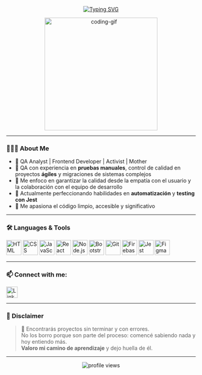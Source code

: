 <p align="center">
  <a href="https://github.com/DenverCoder1/readme-typing-svg">
    <img src="https://readme-typing-svg.herokuapp.com?color=%23AB24F7&size=36&width=600&lines=Hi!+Welcome+to+my+lands;My+name+is+Marta+S.+Vinet;I'm+a+Frontend+Developer;And+a+Quality+Assurance+%F0%9F%92%BB" alt="Typing SVG">
  </a>
</p>

<div align="center">
  <img src="https://media.giphy.com/media/L1R1tvI9svkIWwpVYr/giphy.gif" width="300" alt="coding-gif"/>
</div>

---

### 👩🏻‍💻 About Me
- 💼 QA Analyst | Frontend Developer | Activist | Mother
- 🧪 QA con experiencia en **pruebas manuales**, control de calidad en proyectos **ágiles** y migraciones de sistemas complejos
- 🧠 Me enfoco en garantizar la calidad desde la empatía con el usuario y la colaboración con el equipo de desarrollo
- 🌱 Actualmente perfeccionando habilidades en **automatización** y **testing con Jest**
- 💬 Me apasiona el código limpio, accesible y significativo

---

### 🛠️ Languages & Tools
<p align="left">
  <img src="https://cdn.jsdelivr.net/gh/devicons/devicon/icons/html5/html5-original.svg" width="40" height="40" alt="HTML"/>
  <img src="https://cdn.jsdelivr.net/gh/devicons/devicon/icons/css3/css3-original.svg" width="40" height="40" alt="CSS"/>
  <img src="https://cdn.jsdelivr.net/gh/devicons/devicon/icons/javascript/javascript-original.svg" width="40" height="40" alt="JavaScript"/>
  <img src="https://cdn.jsdelivr.net/gh/devicons/devicon/icons/react/react-original.svg" width="40" height="40" alt="React"/>
  <img src="https://cdn.jsdelivr.net/gh/devicons/devicon/icons/nodejs/nodejs-original.svg" width="40" height="40" alt="Node.js"/>
  <img src="https://cdn.jsdelivr.net/gh/devicons/devicon/icons/bootstrap/bootstrap-original.svg" width="40" height="40" alt="Bootstrap"/>
  <img src="https://cdn.jsdelivr.net/gh/devicons/devicon/icons/git/git-original.svg" width="40" height="40" alt="Git"/>
  <img src="https://cdn.jsdelivr.net/gh/devicons/devicon/icons/firebase/firebase-plain.svg" width="40" height="40" alt="Firebase"/>
  <img src="https://cdn.jsdelivr.net/gh/devicons/devicon/icons/jest/jest-plain.svg" width="40" height="40" alt="Jest"/>
  <img src="https://cdn.jsdelivr.net/gh/devicons/devicon/icons/figma/figma-original.svg" width="40" height="40" alt="Figma"/>
</p>

---

### 📫 Connect with me:
<p align="left">
  <a href="https://www.linkedin.com/in/marta-sandoval-vinet/" target="_blank">
    <img src="https://cdn.jsdelivr.net/gh/devicons/devicon/icons/linkedin/linkedin-original.svg" width="30" height="30" alt="LinkedIn"/>
  </a>
</p>

---

### 🧩 Disclaimer

> 🚧 Encontrarás proyectos sin terminar y con errores.  
> No los borro porque son parte del proceso: comencé sabiendo nada y hoy entiendo más.  
> **Valoro mi camino de aprendizaje** y dejo huella de él.

---

<p align="center">
  <img src="https://komarev.com/ghpvc/?username=martasandoval&label=Profile%20views&color=AB24F7&style=flat" alt="profile views" />
</p>
